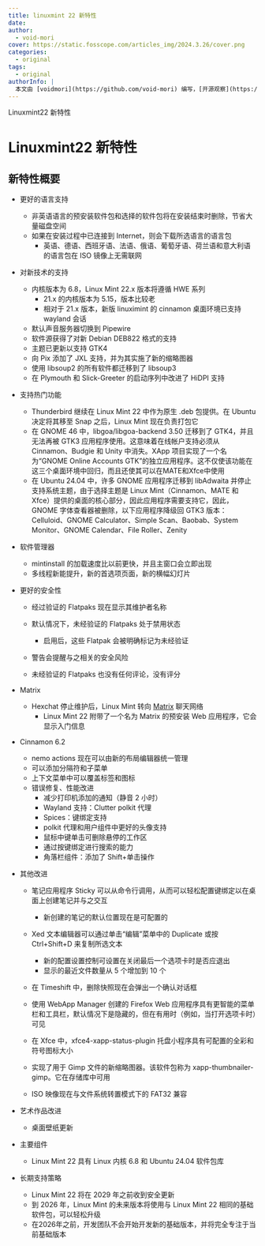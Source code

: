 ```yaml
---
title: linuxmint 22 新特性
date: 
author:
  - void-mori
cover: https://static.fosscope.com/articles_img/2024.3.26/cover.png
categories:
  - original
tags:
  - original
authorInfo: |
  本文由 [voidmori](https://github.com/void-mori) 编写，[开源观察](https://fosscope.com/) 荣誉推出。
---
```


Linuxmint22 新特性

<!-- more -->

# Linuxmint22 新特性


## 新特性概要

-   更好的语言支持
    -   非英语语言的预安装软件包和选择的软件包将在安装结束时删除，节省大量磁盘空间
    -   如果在安装过程中已连接到 Internet，则会下载所选语言的语言包
        -   英语、德语、西班牙语、法语、俄语、葡萄牙语、荷兰语和意大利语的语言包在 ISO 镜像上无需联网
-   对新技术的支持
    -   内核版本为 6.8，Linux Mint 22.x 版本将遵循 HWE 系列
        -   21.x 的内核版本为 5.15，版本比较老
        -   相对于 21.x 版本，新版 linuximint 的 cinnamon 桌面环境已支持 wayland 会话
    -   默认声音服务器切换到 Pipewire
    -   软件源获得了对新 Debian DEB822 格式的支持
    -   主题已更新以支持 GTK4
    -   向 Pix 添加了 JXL 支持，并为其实施了新的缩略图器
    -   使用 libsoup2 的所有软件都迁移到了 libsoup3
    -   在 Plymouth 和 Slick-Greeter 的启动序列中改进了 HiDPI 支持
-   支持热门功能
    -   Thunderbird 继续在 Linux Mint 22 中作为原生 .deb 包提供。在 Ubuntu 决定将其移至 Snap 之后，Linux Mint 现在负责打包它
    -   在 GNOME 46 中，libgoa/libgoa-backend 3.50 迁移到了 GTK4，并且无法再被 GTK3 应用程序使用。这意味着在线帐户支持必须从 Cinnamon、Budgie 和 Unity 中消失。XApp 项目实现了一个名为“GNOME Online Accounts GTK”的独立应用程序。这不仅使该功能在这三个桌面环境中回归，而且还使其可以在MATE和Xfce中使用
    -   在 Ubuntu 24.04 中，许多 GNOME 应用程序迁移到 libAdwaita 并停止支持系统主题，由于选择主题是 Linux Mint（Cinnamon、MATE 和 Xfce）提供的桌面的核心部分，因此应用程序需要支持它，因此，GNOME 字体查看器被删除，以下应用程序降级回 GTK3 版本：Celluloid、GNOME Calculator、Simple Scan、Baobab、System Monitor、GNOME Calendar、File Roller、Zenity
-   软件管理器

    -   mintinstall 的加载速度比以前更快，并且主窗口会立即出现
    -   多线程新能提升，新的首选项页面，新的横幅幻灯片
-   更好的安全性

    -   经过验证的 Flatpaks 现在显示其维护者名称
    -   默认情况下，未经验证的 Flatpaks 处于禁用状态
        -   启用后，这些 Flatpak 会被明确标记为未经验证

    -   警告会提醒与之相关的安全风险
    -   未经验证的 Flatpaks 也没有任何评论，没有评分
-   Matrix

    -   Hexchat 停止维护后，Linux Mint 转向 [Matrix](https://matrix.org/) 聊天网络
        -   Linux Mint 22 附带了一个名为 Matrix 的预安装 Web 应用程序，它会显示入门信息
-   Cinnamon 6.2

    -   nemo actions 现在可以由新的布局编辑器统一管理
    -   可以添加分隔符和子菜单
    -   上下文菜单中可以覆盖标签和图标
    -   错误修复、性能改进
        -   减少打印机添加的通知（静音 2 小时）
        -   Wayland 支持：Clutter polkit 代理
        -   Spices：键绑定支持
        -   polkit 代理和用户组件中更好的头像支持
        -   鼠标中键单击可删除悬停的工作区
        -   通过按键绑定进行搜索的能力
        -   角落栏组件：添加了 Shift+单击操作
-   其他改进

    -   笔记应用程序 Sticky 可以从命令行调用，从而可以轻松配置键绑定以在桌面上创建笔记并与之交互
        -   新创建的笔记的默认位置现在是可配置的

    -   Xed 文本编辑器可以通过单击“编辑”菜单中的 Duplicate 或按 Ctrl+Shift+D 来复制所选文本
        -   新的配置设置控制可设置在关闭最后一个选项卡时是否应退出
        -   显示的最近文件数量从 5 个增加到 10 个

    -   在 Timeshift 中，删除快照现在会弹出一个确认对话框
    -   使用 WebApp Manager 创建的 Firefox Web 应用程序具有更智能的菜单栏和工具栏，默认情况下是隐藏的，但在有用时（例如，当打开选项卡时）可见
    -   在 Xfce 中，xfce4-xapp-status-plugin 托盘小程序具有可配置的全彩和符号图标大小
    -   实现了用于 Gimp 文件的新缩略图器。该软件包称为 xapp-thumbnailer-gimp。它在存储库中可用
    -   ISO 映像现在与文件系统转置模式下的 FAT32 兼容
-   艺术作品改进

    -   桌面壁纸更新
-   主要组件

    -   Linux Mint 22 具有 Linux 内核 6.8 和 Ubuntu 24.04 软件包库
-   长期支持策略
    -   Linux Mint 22 将在 2029 年之前收到安全更新
    -   到 2026 年，Linux Mint 的未来版本将使用与 Linux Mint 22 相同的基础软件包，可以轻松升级
    -   在2026年之前，开发团队不会开始开发新的基础版本，并将完全专注于当前基础版本


